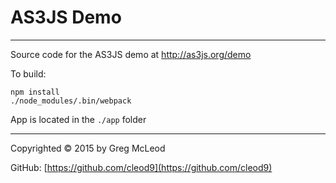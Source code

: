 # AS3JS Demo #

----------

Source code for the AS3JS demo at http://as3js.org/demo

To build:

```
npm install
./node_modules/.bin/webpack
```

App is located in the `./app` folder

----------

Copyrighted © 2015 by Greg McLeod

GitHub: [https://github.com/cleod9](https://github.com/cleod9)